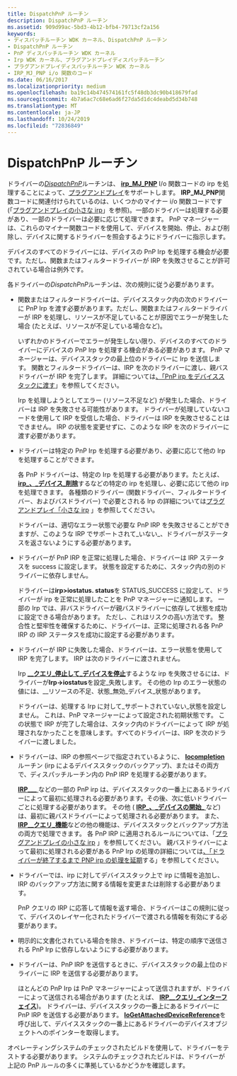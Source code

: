 ```yaml
---
title: DispatchPnP ルーチン
description: DispatchPnP ルーチン
ms.assetid: 909d99ac-5bd3-4b12-bfb4-79713cf2a156
keywords:
- ディスパッチルーチン WDK カーネル、DispatchPnP ルーチン
- DispatchPnP ルーチン
- PnP ディスパッチルーチン WDK カーネル
- Irp WDK カーネル、プラグアンドプレイディスパッチルーチン
- プラグアンドプレイディスパッチルーチン WDK カーネル
- IRP_MJ_PNP i/o 関数のコード
ms.date: 06/16/2017
ms.localizationpriority: medium
ms.openlocfilehash: ba19c14b474574161fc5f48db3dc90b418679fad
ms.sourcegitcommit: 4b7a6ac7c68e6ad6f27da5d1dc4deabd5d34b748
ms.translationtype: MT
ms.contentlocale: ja-JP
ms.lasthandoff: 10/24/2019
ms.locfileid: "72836849"
---
```

# <a name="dispatchpnp-routines"></a>DispatchPnP ルーチン





ドライバーの[*DispatchPnP*](https://docs.microsoft.com/windows-hardware/drivers/ddi/wdm/nc-wdm-driver_dispatch)ルーチンは、 [**irp\_MJ\_PNP**](https://docs.microsoft.com/windows-hardware/drivers/kernel/irp-mj-pnp) I/o 関数コードの irp を処理することによって、[プラグアンドプレイ](implementing-plug-and-play.md)をサポートします。 **IRP\_MJ\_PNP**関数コードに関連付けられているのは、いくつかのマイナー i/o 関数コードです (「[プラグアンドプレイの小さな irp](https://docs.microsoft.com/windows-hardware/drivers/kernel/plug-and-play-minor-irps)」を参照)。一部のドライバーは処理する必要があり、一部のドライバーは必要に応じて処理できます。 PnP マネージャーは、これらのマイナー関数コードを使用して、デバイスを開始、停止、および削除し、デバイスに関するドライバーを照会するようにドライバーに指示します。

デバイスのすべてのドライバーには、デバイスの PnP Irp を処理する機会が必要です。ただし、関数またはフィルタードライバーが IRP を失敗させることが許可されている場合は例外です。

各ドライバーの*DispatchPnP*ルーチンは、次の規則に従う必要があります。

-   関数またはフィルタードライバーは、デバイススタック内の次のドライバーに PnP Irp を渡す必要があります。ただし、関数またはフィルタードライバーが IRP を処理し、リソースが不足していることが原因でエラーが発生した場合 (たとえば、リソースが不足している場合など)。

    いずれかのドライバーでエラーが発生しない限り、デバイスのすべてのドライバーにデバイスの PnP Irp を処理する機会がある必要があります。 PnP マネージャーは、デバイススタックの最上位のドライバーに Irp を送信します。 関数とフィルタードライバーは、IRP を次のドライバーに渡し、親バスドライバーが IRP を完了します。 詳細については[、「PnP irp をデバイススタックに渡す](passing-pnp-irps-down-the-device-stack.md)」を参照してください。

    Irp を処理しようとしてエラー (リソース不足など) が発生した場合、ドライバーは IRP を失敗させる可能性があります。 ドライバーが処理していないコードを使用して IRP を受信した場合、ドライバーは IRP を失敗させることはできません。 IRP の状態を変更せずに、このような IRP を次のドライバーに渡す必要があります。

-   ドライバーは特定の PnP Irp を処理する必要があり、必要に応じて他の Irp を処理することができます。

    各 PnP ドライバーは、特定の Irp を処理する必要があります。たとえば、 [**irp\_、\_デバイス\_削除**](https://docs.microsoft.com/windows-hardware/drivers/kernel/irp-mn-remove-device)するなどの特定の irp を処理し、必要に応じて他の irp を処理できます。 各種類のドライバー (関数ドライバー、フィルタードライバー、およびバスドライバー) で必要とされる Irp の詳細については[プラグアンドプレイ「小さな irp](https://docs.microsoft.com/windows-hardware/drivers/kernel/plug-and-play-minor-irps) 」を参照してください。

    ドライバーは、適切なエラー状態で必要な PnP IRP を失敗させることができますが、このような IRP でサポートされて\_いない\_、ドライバーがステータスを返さないようにする必要があります。

-   ドライバーが PnP IRP を正常に処理した場合、ドライバーは IRP ステータスを success に設定します。 状態を設定するために、スタック内の別のドライバーに依存しません。

    ドライバーは**irp&gt;iostatus. status**を STATUS\_SUCCESS に設定して、ドライバーが irp を正常に処理したことを PnP マネージャーに通知します。 一部の Irp では、非バスドライバーが親バスドライバーに依存して状態を成功に設定できる場合があります。 ただし、これはリスクの高い方法です。 整合性と堅牢性を確保するために、ドライバーは、正常に処理される各 PnP IRP の IRP ステータスを成功に設定する必要があります。

-   ドライバーが IRP に失敗した場合、ドライバーは、エラー状態を使用して IRP を完了します。 IRP は次のドライバーに渡されません。

    Irp [ **\_\_クエリ\_停止して\_デバイスを停止**](https://docs.microsoft.com/windows-hardware/drivers/kernel/irp-mn-query-stop-device)するような irp を失敗させるには、ドライバーが**Irp-&gt;iostatus**を設定\_失敗します。 その他の Irp のエラー状態の値には、\_\_リソースの不足、状態\_無効\_デバイス\_状態があります。

    ドライバーは、処理する Irp に対して\_サポートされていない\_状態を設定しません。 これは、PnP マネージャーによって設定された初期状態です。 この状態で IRP が完了した場合は、スタック内のドライバーによって IRP が処理されなかったことを意味します。すべてのドライバーは、IRP を次のドライバーに渡しました。

-   ドライバーは、IRP の参照ページで指定されているように、 [**Iocompletion**](https://docs.microsoft.com/windows-hardware/drivers/ddi/wdm/nc-wdm-io_completion_routine)ルーチン (irp によるデバイススタックのバックアップ)、またはその両方で、ディスパッチルーチン内の PnP IRP を処理する必要があります。

    [**IRP\_\_\_** ](https://docs.microsoft.com/windows-hardware/drivers/kernel/irp-mn-remove-device)などの一部の PnP irp は、デバイススタックの一番上にあるドライバーによって最初に処理される必要があります。その後、次に低いドライバーごとに処理する必要があります。 その他 ( [**IRP\_、\_デバイスの開始\_** ](https://docs.microsoft.com/windows-hardware/drivers/kernel/irp-mn-start-device)など) は、最初に親バスドライバーによって処理される必要があります。 また、 [**IRP\_\_クエリ\_機能**](https://docs.microsoft.com/windows-hardware/drivers/kernel/irp-mn-query-capabilities)などの他の機能は、デバイススタックとバックアップ方法の両方で処理できます。 各 PnP IRP に適用されるルールについては、「[プラグアンドプレイの小さな irp](https://docs.microsoft.com/windows-hardware/drivers/kernel/plug-and-play-minor-irps) 」を参照してください。 親バスドライバーによって最初に処理される必要がある PnP Irp の処理の詳細については[、「ドライバーが終了するまで PNP irp の処理を延期](postponing-pnp-irp-processing-until-lower-drivers-finish.md)する」を参照してください。

-   ドライバーでは、irp に対してデバイススタック上で irp に情報を追加し、IRP のバックアップ方法に関する情報を変更または削除する必要があります。

    PnP クエリの IRP に応答して情報を返す場合、ドライバーはこの規則に従って、デバイスのレイヤー化されたドライバーで渡される情報を有効にする必要があります。

-   明示的に文書化されている場合を除き、ドライバーは、特定の順序で送信される PnP Irp に依存しないようにする必要があります。

-   ドライバーは、PnP IRP を送信するときに、デバイススタックの最上位のドライバーに IRP を送信する必要があります。

    ほとんどの PnP Irp は PnP マネージャーによって送信されますが、ドライバーによって送信される場合があります (たとえば、 [**IRP\_\_クエリ\_インターフェイス**](https://docs.microsoft.com/windows-hardware/drivers/kernel/irp-mn-query-interface))。 ドライバーは、デバイススタックの一番上にあるドライバーに PnP IRP を送信する必要があります。 [**IoGetAttachedDeviceReference**](https://docs.microsoft.com/windows-hardware/drivers/ddi/ntifs/nf-ntifs-iogetattacheddevicereference)を呼び出して、デバイススタックの一番上にあるドライバーのデバイスオブジェクトへのポインターを取得します。

オペレーティングシステムのチェックされたビルドを使用して、ドライバーをテストする必要があります。 システムのチェックされたビルドは、ドライバーが上記の PnP ルールの多くに準拠しているかどうかを確認します。

 

 




